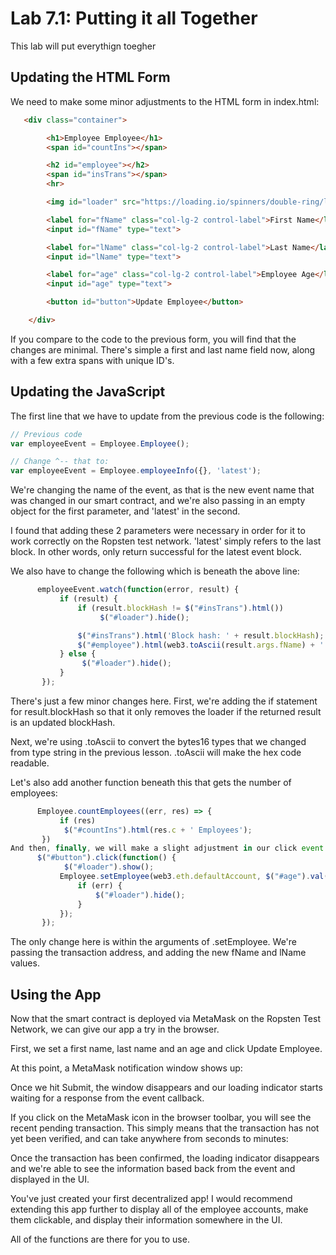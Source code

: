 Lab 7.1: Putting it all Together
===============================

This lab will put everythign toegher 

## Updating the HTML Form
We need to make some minor adjustments to the HTML form in index.html:
```html
   <div class="container">

        <h1>Employee Employee</h1>
        <span id="countIns"></span>

        <h2 id="employee"></h2>
        <span id="insTrans"></span>
        <hr>

        <img id="loader" src="https://loading.io/spinners/double-ring/lg.double-ring-spinner.gif">

        <label for="fName" class="col-lg-2 control-label">First Name</label>
        <input id="fName" type="text">

        <label for="lName" class="col-lg-2 control-label">Last Name</label>
        <input id="lName" type="text">

        <label for="age" class="col-lg-2 control-label">Employee Age</label>
        <input id="age" type="text">

        <button id="button">Update Employee</button>

    </div>
```
If you compare to the code to the previous form, you will find that the changes are minimal. There's simple a first and last name field now, along with a few extra spans with unique ID's.

## Updating the JavaScript

The first line that we have to update from the previous code is the following:

```javascript
// Previous code
var employeeEvent = Employee.Employee();
```

```javascript
// Change ^-- that to:
var employeeEvent = Employee.employeeInfo({}, 'latest');
```
We're changing the name of the event, as that is the new event name that was changed in our smart contract, and we're also passing in an empty object for the first parameter, and 'latest' in the second. 

I found that adding these 2 parameters were necessary in order for it to work correctly on the Ropsten test network. 'latest' simply refers to the last block. In other words, only return successful for the latest event block.

We also have to change the following which is beneath the above line:

```javascript
      employeeEvent.watch(function(error, result) {
           if (result) {
               if (result.blockHash != $("#insTrans").html())
                    $("#loader").hide();

               $("#insTrans").html('Block hash: ' + result.blockHash);
               $("#employee").html(web3.toAscii(result.args.fName) + ' ' + web3.toAscii(result.args.lName) + ' (' + result.args.age + ' years old)');
           } else {
                $("#loader").hide();
           }
       });
```
There's just a few minor changes here. First, we're adding the if statement for result.blockHash so that it only removes the loader if the returned result is an updated blockHash.

Next, we're using .toAscii to convert the bytes16 types that we changed from type string in the previous lesson. .toAscii will make the hex code readable.

Let's also add another function beneath this that gets the number of employees:
```javascript
      Employee.countEmployees((err, res) => {
           if (res)
            $("#countIns").html(res.c + ' Employees');
       })
And then, finally, we will make a slight adjustment in our click event beneath it:
      $("#button").click(function() {
            $("#loader").show();
           Employee.setEmployee(web3.eth.defaultAccount, $("#age").val(), $("#fName").val(), $("#lName").val(), (err, res) => {
               if (err) {
                   $("#loader").hide();
               }
           });
       });
```
The only change here is within the arguments of .setEmployee. We're passing the transaction address, and adding the new fName and lName values.

## Using the App
Now that the smart contract is deployed via MetaMask on the Ropsten Test Network, we can give our app a try in the browser.

First, we set a first name, last name and an age and click Update Employee.

At this point, a MetaMask notification window shows up:

Once we hit Submit, the window disappears and our loading indicator starts waiting for a response from the event callback.

If you click on the MetaMask icon in the browser toolbar, you will see the recent pending transaction. This simply means that the transaction has not yet been verified, and can take anywhere from seconds to minutes:

Once the transaction has been confirmed, the loading indicator disappears and we're able to see the information based back from the event and displayed in the UI.

You've just created your first decentralized app! I would recommend extending this app further to display all of the employee accounts, make them clickable, and display their information somewhere in the UI. 

All of the functions are there for you to use.

